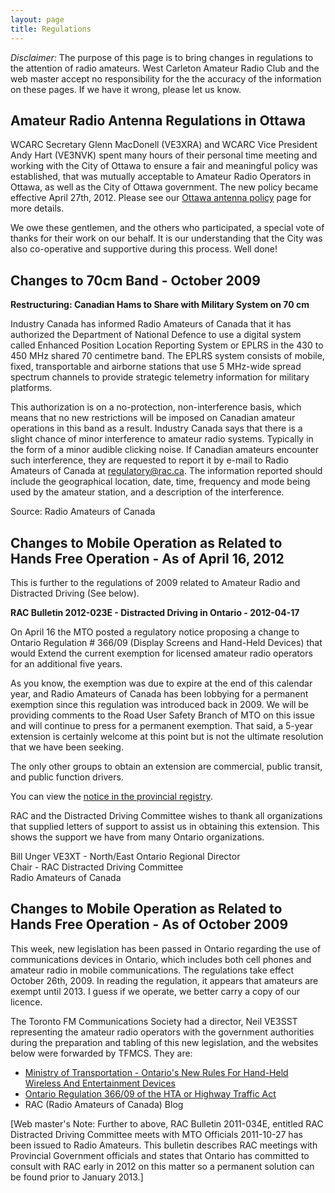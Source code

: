 ```yaml
---
layout: page
title: Regulations
---
```


*Disclaimer:* The purpose of this page is to bring changes in regulations to the attention of radio amateurs. West Carleton Amateur Radio Club and the web master accept no responsibility for the the accuracy of the information on these pages. If we have it wrong, please let us know.

## Amateur Radio Antenna Regulations in Ottawa

WCARC Secretary Glenn MacDonell (VE3XRA) and WCARC Vice President Andy Hart (VE3NVK) spent many hours of their personal time meeting and working with the City of Ottawa to ensure
a fair and meaningful policy was established, that was mutually acceptable to Amateur Radio Operators in Ottawa, as well as the City of Ottawa government. The new policy became effective April 27th, 2012. Please see our [Ottawa antenna policy](ottawa_antenna_policy.html) page for more details.

We owe these gentlemen, and the others who participated, a special vote of thanks for their work on our behalf. It is our understanding that the City was also co-operative and supportive during this process. Well done!

## Changes to 70cm Band - October 2009

**Restructuring: Canadian Hams to Share with Military System on 70 cm**

Industry Canada has informed Radio Amateurs of Canada that it has authorized the Department of National Defence to use a digital system called Enhanced Position Location Reporting System or EPLRS in the 430 to 450 MHz shared 70 centimetre band. The EPLRS system consists of mobile, fixed, transportable and airborne stations that use 5 MHz-wide spread spectrum channels to provide strategic telemetry information for military platforms.

This authorization is on a no-protection, non-interference basis, which means that no new restrictions will be imposed on Canadian amateur operations in this band as a result. Industry Canada says that there is a slight chance of minor interference to amateur radio systems. Typically in the form of a minor audible clicking noise. If Canadian amateurs encounter such interference, they are requested to report it by e-mail to Radio Amateurs of Canada at [regulatory@rac.ca](mailto:regulatory@rac.ca). The information reported should include the geographical location, date, time, frequency and mode being used by the amateur station, and a description of the interference.

Source: Radio Amateurs of Canada

## Changes to Mobile Operation as Related to Hands Free Operation - As of April 16, 2012

This is further to the regulations of 2009 related to Amateur Radio and Distracted Driving (See below).

**RAC Bulletin 2012-023E - Distracted Driving in Ontario - 2012-04-17**

On April 16 the MTO posted a regulatory notice proposing a change to Ontario Regulation # 366/09 (Display Screens and Hand-Held Devices) that would Extend the current exemption for licensed amateur radio operators for an additional five years.

As you know, the exemption was due to expire at the end of this calendar year, and Radio Amateurs of Canada has been lobbying for a permanent exemption since this regulation was introduced back in 2009. We will be providing comments to the Road User Safety Branch of MTO on this issue and will continue to press for a permanent exemption. That said, a 5-year extension is certainly welcome at this point but is not the ultimate resolution that we have been seeking.

The only other groups to obtain an extension are commercial, public transit, and public function drivers.

You can view the [notice in the provincial registry](https://www.ontariocanada.com/registry/view.do?postingId=9043&language=en).

RAC and the Distracted Driving Committee wishes to thank all organizations that supplied letters of support to assist us in obtaining this extension. This shows the support we have from many Ontario organizations.

Bill Unger VE3XT - North/East Ontario Regional Director  
Chair - RAC Distracted Driving Committee  
Radio Amateurs of Canada

## Changes to Mobile Operation as Related to Hands Free Operation - As of October 2009

This week, new legislation has been passed in Ontario regarding the use of communications devices in Ontario, which includes both cell phones and amateur radio in mobile communications. The regulations take effect October 26th, 2009. In reading the regulation, it appears that amateurs are exempt until 2013. I guess if we operate, we better carry a copy of our licence.

The Toronto FM Communications Society had a director, Neil VE3SST representing the amateur radio operators with the government authorities during the preparation and tabling of this new legislation, and the websites below were forwarded by TFMCS. They are:

* [Ministry of Transportation - Ontario's New Rules For Hand-Held Wireless And Entertainment Devices](http://news.ontario.ca/mto/en/2009/09/ontarios-new-rules-for-hand-held-wireless-and-entertainment-devices.html)
* [Ontario Regulation 366/09 of the HTA or Highway Traffic Act](http://www.e-laws.gov.on.ca/html/source/regs/english/2009/elaws_src_regs_r09366_e.htm)
* RAC (Radio Amateurs of Canada) Blog

[Web master's Note: Further to above, RAC Bulletin 2011-034E, entitled RAC Distracted Driving Committee meets with MTO Officials 2011-10-27 has been issued to Radio Amateurs. This bulletin describes RAC meetings with Provincial Government officials and states that Ontario has committed to consult with RAC early in 2012 on this matter so a permanent solution can be found prior to January 2013.]
